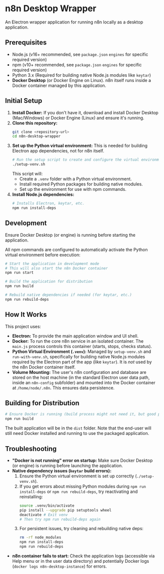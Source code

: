 # n8n Desktop Wrapper

An Electron wrapper application for running n8n locally as a desktop application.

## Prerequisites

- Node.js (v16+ recommended, see `package.json` `engines` for specific required version)
- npm (v10+ recommended, see `package.json` `engines` for specific required version)
- Python 3.x (Required for building native Node.js modules like `keytar`)
- **Docker Desktop** (or Docker Engine on Linux). n8n itself runs inside a Docker container managed by this application.

## Initial Setup

1.  **Install Docker:** If you don't have it, download and install Docker Desktop (Mac/Windows) or Docker Engine (Linux) and ensure it's running.
2.  **Clone this repository:**
    ```bash
    git clone <repository-url>
    cd n8n-desktop-wrapper
    ```
3.  **Set up the Python virtual environment:** This is needed for building Electron app dependencies, not for n8n itself.
    ```bash
    # Run the setup script to create and configure the virtual environment
    ./setup-venv.sh
    ```
    This script will:
    *   Create a `.venv` folder with a Python virtual environment.
    *   Install required Python packages for building native modules.
    *   Set up the environment for use with npm commands.
4.  **Install Node.js dependencies:**
    ```bash
    # Installs Electron, keytar, etc.
    npm run install-deps 
    ```

## Development

Ensure Docker Desktop (or engine) is running before starting the application.

All npm commands are configured to automatically activate the Python virtual environment before execution:

```bash
# Start the application in development mode
# This will also start the n8n Docker container
npm run start

# Build the application for distribution
npm run build

# Rebuild native dependencies if needed (for keytar, etc.)
npm run rebuild-deps
```

## How It Works

This project uses:
*   **Electron:** To provide the main application window and UI shell.
*   **Docker:** To run the core n8n service in an isolated container. The `main.js` process controls this container (starts, stops, checks status).
*   **Python Virtual Environment (`.venv`):** Managed by `setup-venv.sh` and `run-with-venv.sh`, specifically for building native Node.js modules required by the Electron part of the app (like `keytar`). It is *not* used by the n8n Docker container itself.
*   **Volume Mounting:** The user's n8n configuration and database are stored on the host machine (in the standard Electron user data path, inside an `n8n-config` subfolder) and mounted into the Docker container at `/home/node/.n8n`. This ensures data persistence.

## Building for Distribution

```bash
# Ensure Docker is running (build process might not need it, but good practice)
npm run build
```

The built application will be in the `dist` folder. Note that the end-user will still need Docker installed and running to use the packaged application.

## Troubleshooting

*   **"Docker is not running" error on startup:** Make sure Docker Desktop (or engine) is running before launching the application.
*   **Native dependency issues (`keytar` build errors):**
    1.  Ensure the Python virtual environment is set up correctly (`./setup-venv.sh`).
    2.  If you get errors about missing Python modules during `npm run install-deps` or `npm run rebuild-deps`, try reactivating and reinstalling:
        ```bash
        source .venv/bin/activate
        pip install --upgrade pip setuptools wheel
        deactivate # Exit venv
        # Then try npm run rebuild-deps again
        ```
    3.  For persistent issues, try cleaning and rebuilding native deps:
        ```bash
        rm -rf node_modules
        npm run install-deps
        npm run rebuild-deps
        ```
*   **n8n container fails to start:** Check the application logs (accessible via Help menu or in the user data directory) and potentially Docker logs (`docker logs n8n-desktop-instance`) for errors. 